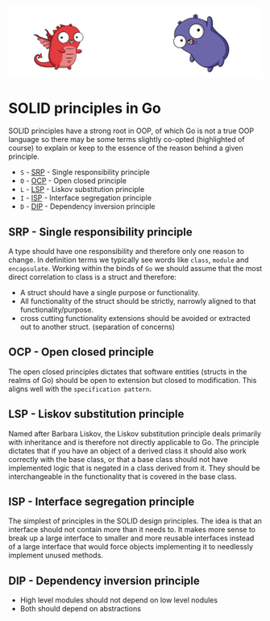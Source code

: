 ![](/assets/gologo.png)

# SOLID principles in Go

SOLID principles have a strong root in OOP, of which Go is not a true OOP language so there may be some terms slightly co-opted (highlighted of course) to explain or keep to the essence of the reason behind a given principle.

- `S` - [SRP](/solidPrinciples/src/srp) - Single responsibility principle
- `O` - [OCP](/solidPrinciples/src/ocp) - Open closed principle
- `L` - [LSP](/solidPrinciples/src/lsp) - Liskov substitution principle
- `I` - [ISP](/solidPrinciples/src/isp) - Interface segregation principle
- `D` - [DIP](/solidPrinciples/src/dip) - Dependency inversion principle

## SRP - Single responsibility principle

A type should have one responsibility and therefore only one reason to change. In definition terms we typically see words like `class`, `module` and `encapsulate`. Working within the binds of `Go` we should assume that the most direct correlation to class is a struct and therefore:

- A struct should have a single purpose or functionality.
- All functionality of the struct should be strictly, narrowly aligned to that functionality/purpose.
- cross cutting functionality extensions should be avoided or extracted out to another struct. (separation of concerns)

## OCP - Open closed principle

The open closed principles dictates that software entities (structs in the realms of Go) should be open to extension but closed to modification. This aligns well with the `specification pattern`.

## LSP - Liskov substitution principle

Named after Barbara Liskov, the Liskov substitution principle deals primarily with inheritance and is therefore not directly applicable to Go. The principle dictates that if you have an object of a derived class it should also work correctly with the base class, or that a base class should not have implemented logic that is negated in a class derived from it. They should be interchangeable in the functionality that is covered in the base class.

## ISP - Interface segregation principle

The simplest of principles in the SOLID design principles. The idea is that an interface should not contain more than it needs to. It makes more sense to break up a large interface to smaller and more reusable interfaces instead of a large interface that would force objects implementing it to needlessly implement unused methods.

## DIP - Dependency inversion principle

- High level modules should not depend on low level nodules
- Both should depend on abstractions
